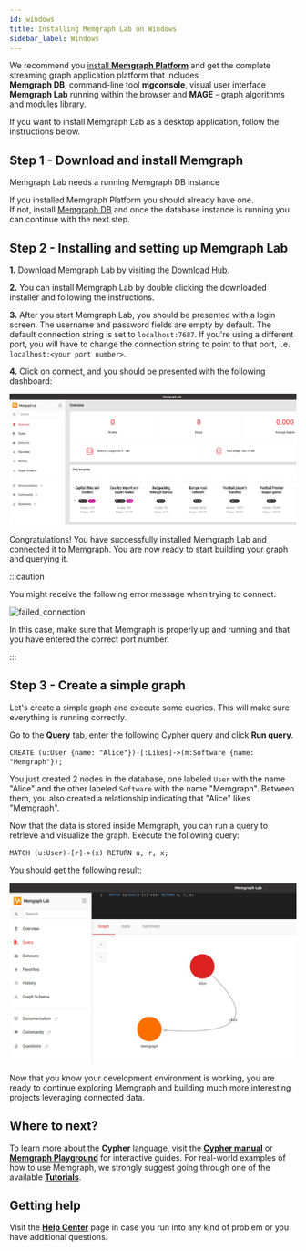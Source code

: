 ```yaml
---
id: windows
title: Installing Memgraph Lab on Windows
sidebar_label: Windows
---
```


We recommend you [install **Memgraph Platform**](/memgraph/installation) and get
the complete streaming graph application platform that includes <br/> **Memgraph DB**,
command-line tool **mgconsole**, visual user interface **Memgraph Lab** running
within the browser  and **MAGE** - graph algorithms and modules library.

If you want to install Memgraph Lab as a desktop application, follow the
instructions below.

## Step 1 - Download and install Memgraph

Memgraph Lab needs a running Memgraph DB instance

If you installed Memgraph Platform you should already have one. <br/>If not,
install [Memgraph DB](/memgraph/installation) and once the database instance is
running  you can continue with the next step.

## Step 2 - Installing and setting up Memgraph Lab

**1.** Download Memgraph Lab by visiting the [Download
Hub](https://memgraph.com/download/#memgraph-lab).

**2.** You can install Memgraph Lab by double clicking the downloaded installer
and following the instructions.

**3.** After you start Memgraph Lab, you should be presented with a login
screen. The username and password fields are empty by default. The default
connection string is set to `localhost:7687`. If you're using a different port,
you will have to change the connection string to point to that port, i.e.
`localhost:<your port number>`.

**4.** Click on connect, and you should be presented with the following
dashboard:

![lab-dashboard](../data/installation/lab-dashboard.png)

Congratulations! You have successfully installed Memgraph Lab and connected it
to Memgraph. You are now ready to start building your graph and querying it.

:::caution

You might receive the following error message when trying to connect.

![failed_connection](../data/failed_connection.png)

In this case, make sure that Memgraph is properly up and running and that you
have entered the correct port number.

:::

## Step 3 - Create a simple graph

Let's create a simple graph and execute some queries. This will make sure
everything is running correctly.

Go to the **Query** tab, enter the following Cypher query and click **Run
query**.

```cypher
CREATE (u:User {name: "Alice"})-[:Likes]->(m:Software {name: "Memgraph"});
```

You just created 2 nodes in the database, one labeled `User` with the name
"Alice" and the other labeled `Software` with the name "Memgraph". Between them,
you also created a relationship indicating that "Alice" likes "Memgraph".

Now that the data is stored inside Memgraph, you can run a query to retrieve and
visualize the graph. Execute the following query:

```cypher
MATCH (u:User)-[r]->(x) RETURN u, r, x;
```

You should get the following result:

![graph_result](../data/installation/lab-graph.png)

Now that you know your development environment is working, you are ready to
continue exploring Memgraph and building much more interesting projects
leveraging connected data.

## Where to next?

To learn more about the **Cypher** language, visit the **[Cypher
manual](/cypher-manual)** or **[Memgraph
Playground](https://playground.memgraph.com/)** for interactive guides. For
real-world examples of how to use Memgraph, we strongly suggest going through
one of the available **[Tutorials](/memgraph/tutorials)**.

## Getting help

Visit the **[Help Center](/help-center)** page in case you run into any kind of
problem or you have additional questions.
